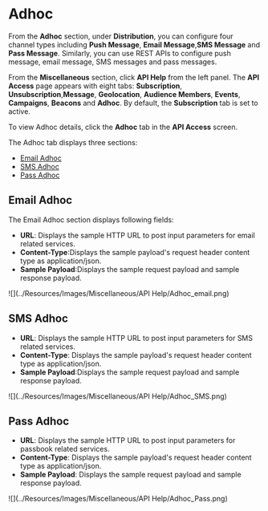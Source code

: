                            

Adhoc
=====

From the **Adhoc** section, under **Distribution**, you can configure four channel types including **Push Message**, **Email Message**,**SMS Message** and **Pass Message**. Similarly, you can use REST APIs to configure push message, email message, SMS messages and pass messages.

From the **Miscellaneous** section, click ****API Help**** from the left panel. The **API Access** page appears with eight tabs: **Subscription**, **Unsubscription**,**Message**, **Geolocation**, **Audience Members**, **Events**, **Campaigns**, **Beacons** and **Adhoc**. By default, the **Subscription** tab is set to active.

To view Adhoc details, click the **Adhoc** tab in the **API Access** screen.

The Adhoc tab displays three sections:

*   [Email Adhoc](#email-adhoc)
*   [SMS Adhoc](#sms-adhoc)
*   [Pass Adhoc](#pass-adhoc)

Email Adhoc
-----------

The Email Adhoc section displays following fields:

*   **URL**: Displays the sample HTTP URL to post input parameters for email related services.
*   **Content-Type**:Displays the sample payload's request header content type as application/json.
*   **Sample Payload**:Displays the sample request payload and sample response payload.

![](../Resources/Images/Miscellaneous/API Help/Adhoc_email.png)

SMS Adhoc
---------

*   **URL**: Displays the sample HTTP URL to post input parameters for SMS related services.
*   **Content-Type**: Displays the sample payload's request header content type as application/json.
*   **Sample Payload**:Displays the sample request payload and sample response payload.

![](../Resources/Images/Miscellaneous/API Help/Adhoc_SMS.png)

Pass Adhoc
----------

*   **URL**: Displays the sample HTTP URL to post input parameters for passbook related services.
*   **Content-Type**: Displays the sample payload's request header content type as application/json.
*   **Sample Payload**: Displays the sample request payload and sample response payload.

![](../Resources/Images/Miscellaneous/API Help/Adhoc_Pass.png)
